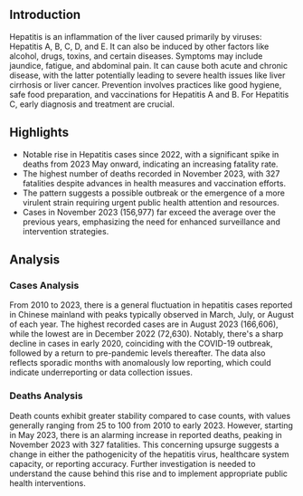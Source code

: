 ## Introduction

Hepatitis is an inflammation of the liver caused primarily by viruses: Hepatitis A, B, C, D, and E. It can also be induced by other factors like alcohol, drugs, toxins, and certain diseases. Symptoms may include jaundice, fatigue, and abdominal pain. It can cause both acute and chronic disease, with the latter potentially leading to severe health issues like liver cirrhosis or liver cancer. Prevention involves practices like good hygiene, safe food preparation, and vaccinations for Hepatitis A and B. For Hepatitis C, early diagnosis and treatment are crucial.
## Highlights

- Notable rise in Hepatitis cases since 2022, with a significant spike in deaths from 2023 May onward, indicating an increasing fatality rate. <br/>
- The highest number of deaths recorded in November 2023, with 327 fatalities despite advances in health measures and vaccination efforts. <br/>
- The pattern suggests a possible outbreak or the emergence of a more virulent strain requiring urgent public health attention and resources. <br/>
- Cases in November 2023 (156,977) far exceed the average over the previous years, emphasizing the need for enhanced surveillance and intervention strategies. <br/>
## Analysis

### Cases Analysis
From 2010 to 2023, there is a general fluctuation in hepatitis cases reported in Chinese mainland with peaks typically observed in March, July, or August of each year. The highest recorded cases are in August 2023 (166,606), while the lowest are in December 2022 (72,630). Notably, there's a sharp decline in cases in early 2020, coinciding with the COVID-19 outbreak, followed by a return to pre-pandemic levels thereafter. The data also reflects sporadic months with anomalously low reporting, which could indicate underreporting or data collection issues.

### Deaths Analysis
Death counts exhibit greater stability compared to case counts, with values generally ranging from 25 to 100 from 2010 to early 2023. However, starting in May 2023, there is an alarming increase in reported deaths, peaking in November 2023 with 327 fatalities. This concerning upsurge suggests a change in either the pathogenicity of the hepatitis virus, healthcare system capacity, or reporting accuracy. Further investigation is needed to understand the cause behind this rise and to implement appropriate public health interventions.
